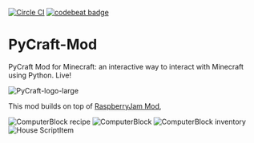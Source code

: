[![Circle CI](https://circleci.com/gh/ngcm/PyCraft-Mod.svg?style=shield&circle-token=:circle-token)](https://circleci.com/gh/fangohr/oommf-python) [![codebeat badge](https://codebeat.co/badges/334becab-8080-48b0-93a8-d050d850f73a)](https://codebeat.co/projects/github-com-ngcm-pycraft-mod)

# PyCraft-Mod
PyCraft Mod for Minecraft: an interactive way to interact with Minecraft using Python. Live!

![PyCraft-logo-large](http://www.southampton.ac.uk/~apd1g15/media/pycraft_logo_large.jpg)

This mod builds on top of [RaspberryJam Mod](https://www.google.com), 

![ComputerBlock recipe](http://www.southampton.ac.uk/~apd1g15/media/recipe_cropped.png)
![ComputerBlock](http://www.southampton.ac.uk/~apd1g15/media/computerblock_cropped.png)
![ComputerBlock inventory](http://www.southampton.ac.uk/~apd1g15/media/computer_inventory_cropped.png)
![House ScriptItem](http://www.southampton.ac.uk/~apd1g15/media/scriptItem_house_cropped.png)
